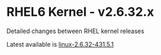 RHEL6 Kernel - v2.6.32.x
============

Detailed changes between RHEL kernel releases

Latest available is [linux-2.6.32-431.5.1](/cybernet/rhel6-kernel/releases/tag/2.6.32-431.5.1)
